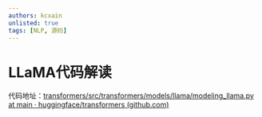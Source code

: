 ```yaml
---
authors: kcxain
unlisted: true
tags: [NLP, 源码]
---
```


# LLaMA代码解读

代码地址：[transformers/src/transformers/models/llama/modeling_llama.py at main · huggingface/transformers (github.com)](https://github.com/huggingface/transformers/blob/main/src/transformers/models/llama/modeling_llama.py)

